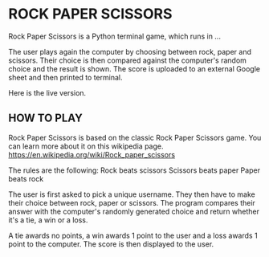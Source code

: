 # ROCK PAPER SCISSORS

Rock Paper Scissors is a Python terminal game, which runs in ...

The user plays again the computer by choosing between rock, paper and scissors. Their choice is then compared against the computer's random choice and the result is shown. The score is uploaded to an external Google sheet and then printed to terminal. 

Here is the live version.

## HOW TO PLAY

Rock Paper Scissors is based on the classic Rock Paper Scissors game. You can learn more about it on this wikipedia page. https://en.wikipedia.org/wiki/Rock_paper_scissors 

The rules are the following:
Rock beats scissors
Scissors beats paper
Paper beats rock

The user is first asked to pick a unique username. They then have to make their choice between rock, paper or scissors. The program compares their answer with the computer's randomly generated choice and return whether it's a tie, a win or a loss. 

A tie awards no points, a win awards 1 point to the user and a loss awards 1 point to the computer. The score is then displayed to the user.
